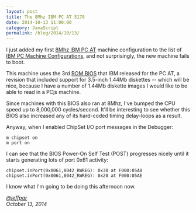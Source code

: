 ```yaml
---
layout: post
title: The 8Mhz IBM PC AT 5170
date: 2014-10-13 11:00:00
category: JavaScript
permalink: /blog/2014/10/13/
---
```


I just added my first [8Mhz IBM PC AT](/devices/pc/machine/5170/ega/1152kb/rev3/debugger/) machine configuration
to the list of [IBM PC Machine Configurations](/devices/pc/machine/), and not surprisingly, the new machine
fails to boot.

This machine uses the 3rd [ROM BIOS](/devices/pc/rom/5170/) that IBM released for the PC AT, a revision that
included support for 3.5-inch 1.44Mb diskettes -- which will be nice, because I have a number of 1.44Mb diskette
images I would like to be able to read in a PCjs machine.

Since machines with this BIOS also ran at 8Mhz, I've bumped the CPU speed up to 8,000,000 cycles/second.
It'll be interesting to see whether this BIOS also increased any of its hard-coded timing delay-loops as a result.

Anyway, when I enabled ChipSet I/O port messages in the Debugger:

	m chipset on
	m port on

I can see that the BIOS Power-On Self Test (POST) progresses nicely until it starts generating lots of port 0x61
activity:

	chipset.inPort(0x0061,8042_RWREG): 0x30 at F000:05A8
	chipset.inPort(0x0061,8042_RWREG): 0x20 at F000:05AE

I know what I'm going to be doing this afternoon now.

*[@jeffpar](http://twitter.com/jeffpar)*  
*October 13, 2014*
